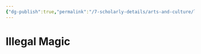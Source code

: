 ```yaml
---
{"dg-publish":true,"permalink":"/7-scholarly-details/arts-and-culture/legislation/illegal-magic/"}
---
```


# Illegal Magic
